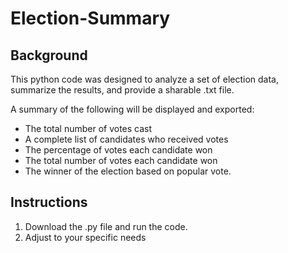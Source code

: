 # Election-Summary



## Background

This python code was designed to analyze a set of election data, summarize the results, and provide a sharable .txt file.

A summary of the following will be displayed and exported:

- The total number of votes cast
- A complete list of candidates who received votes
- The percentage of votes each candidate won
- The total number of votes each candidate won
- The winner of the election based on popular vote.



## Instructions

1. Download the .py file and run the code. 
2. Adjust to your specific needs

